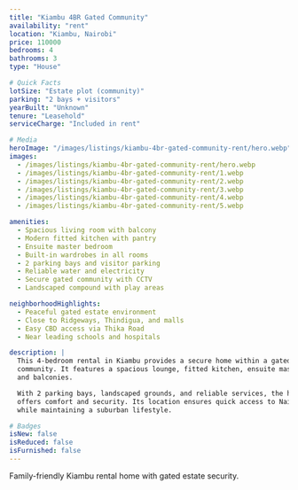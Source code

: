 ```yaml
---
title: "Kiambu 4BR Gated Community"
availability: "rent"
location: "Kiambu, Nairobi"
price: 110000
bedrooms: 4
bathrooms: 3
type: "House"

# Quick Facts
lotSize: "Estate plot (community)"
parking: "2 bays + visitors"
yearBuilt: "Unknown"
tenure: "Leasehold"
serviceCharge: "Included in rent"

# Media
heroImage: "/images/listings/kiambu-4br-gated-community-rent/hero.webp"
images:
  - /images/listings/kiambu-4br-gated-community-rent/hero.webp
  - /images/listings/kiambu-4br-gated-community-rent/1.webp
  - /images/listings/kiambu-4br-gated-community-rent/2.webp
  - /images/listings/kiambu-4br-gated-community-rent/3.webp
  - /images/listings/kiambu-4br-gated-community-rent/4.webp
  - /images/listings/kiambu-4br-gated-community-rent/5.webp

amenities:
  - Spacious living room with balcony
  - Modern fitted kitchen with pantry
  - Ensuite master bedroom
  - Built-in wardrobes in all rooms
  - 2 parking bays and visitor parking
  - Reliable water and electricity
  - Secure gated community with CCTV
  - Landscaped compound with play areas

neighborhoodHighlights:
  - Peaceful gated estate environment
  - Close to Ridgeways, Thindigua, and malls
  - Easy CBD access via Thika Road
  - Near leading schools and hospitals

description: |
  This 4-bedroom rental in Kiambu provides a secure home within a gated 
  community. It features a spacious lounge, fitted kitchen, ensuite master, 
  and balconies.  

  With 2 parking bays, landscaped grounds, and reliable services, the home 
  offers comfort and security. Its location ensures quick access to Nairobi 
  while maintaining a suburban lifestyle.

# Badges
isNew: false
isReduced: false
isFurnished: false
---
```

Family-friendly Kiambu rental home with gated estate security.

